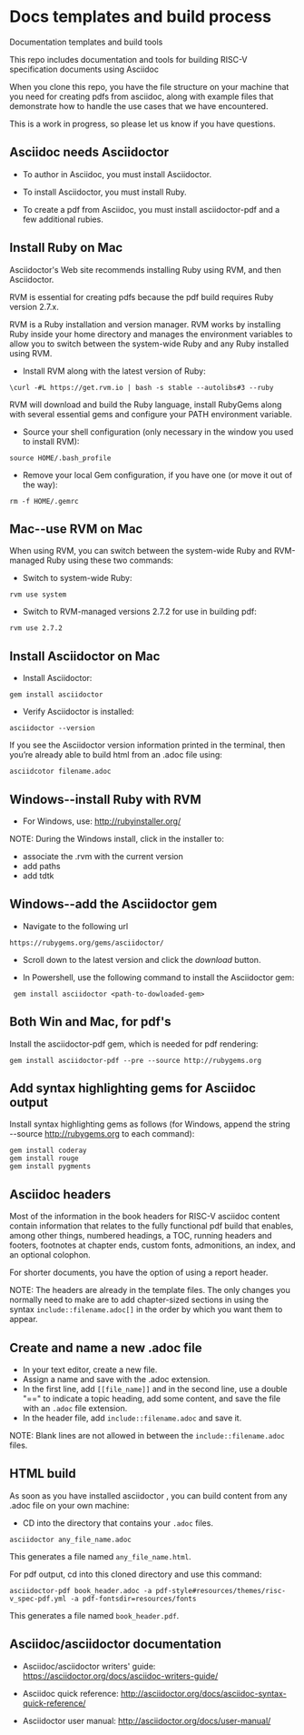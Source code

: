 # Docs templates and build process

Documentation templates and build tools

This repo includes documentation and tools for building RISC-V specification documents using Asciidoc

When you clone this repo, you have the file structure on your machine that you need for creating pdfs from asciidoc, along with example files that demonstrate how to handle the use cases that we have encountered.

This is a work in progress, so please let us know if you have questions.

## Asciidoc needs Asciidoctor

- To author in Asciidoc, you must install Asciidoctor.

- To install Asciidoctor, you must install Ruby.

- To create a pdf from Asciidoc, you must install asciidoctor-pdf and a few additional rubies.

## Install Ruby on Mac

Asciidoctor's Web site recommends installing Ruby using RVM, and then Asciidoctor.

RVM is essential for creating pdfs because the pdf build requires Ruby version 2.7.x.

RVM is a Ruby installation and version manager. RVM works by installing Ruby inside your home directory and manages the environment variables to allow you to switch between the system-wide Ruby and any Ruby installed using RVM.

- Install RVM along with the latest version of Ruby:

```
\curl -#L https://get.rvm.io | bash -s stable --autolibs#3 --ruby
```

RVM will download and build the Ruby language, install RubyGems along with several essential gems and configure your PATH environment variable.

- Source your shell configuration (only necessary in the window you used to install RVM):

```
source HOME/.bash_profile
```

- Remove your local Gem configuration, if you have one (or move it out of the way):

```
rm -f HOME/.gemrc
```

## Mac--use RVM on Mac


When using RVM, you can switch between the system-wide Ruby and RVM-managed Ruby using these two commands:

- Switch to system-wide Ruby:

```
rvm use system
```

- Switch to RVM-managed versions 2.7.2 for use in building pdf:

```
rvm use 2.7.2
```

## Install Asciidoctor on Mac

- Install Asciidoctor:

```
gem install asciidoctor
```

- Verify Asciidoctor is installed:

```
asciidoctor --version
```

If you see the Asciidoctor version information printed in the terminal, then you’re already able to build html from an .adoc file using:

```
asciidcotor filename.adoc
```

## Windows--install Ruby with RVM

- For Windows, use: http://rubyinstaller.org/

NOTE: During the Windows install, click in the installer to:

- associate the .rvm with the current version
- add paths
- add tdtk

## Windows--add the Asciidoctor gem

- Navigate to the following url

```
https://rubygems.org/gems/asciidoctor/
```

- Scroll down to the latest version and click the *download* button.

- In Powershell, use the following command to install the Asciidoctor gem:

```
 gem install asciidoctor <path-to-dowloaded-gem>
```

## Both Win and Mac, for pdf's

Install the asciidoctor-pdf gem, which is needed for pdf rendering:

```
gem install asciidoctor-pdf --pre --source http://rubygems.org
```

## Add syntax highlighting gems for Asciidoc output

Install syntax highlighting gems as follows (for Windows, append the string --source http://rubygems.org to each command):

```
gem install coderay
gem install rouge
gem install pygments
``` 


## Asciidoc headers

Most of the information in the book headers for RISC-V asciidoc content contain information that relates to the fully functional pdf build that enables, among other things, numbered headings, a TOC, running headers and footers, footnotes at chapter ends, custom fonts, admonitions, an index, and an optional colophon. 

For shorter documents, you have the option of using a report header.

NOTE: The headers are already in the template files. The only changes you normally need to make are to add chapter-sized sections in using the syntax `include::filename.adoc[]` in the order by which you want them to appear.

## Create and name a new .adoc file

- In your text editor, create a new file.
- Assign a name and save with the .adoc extension.
- In the first line, add `[[file_name]]` and in the second line, use a double "==" to indicate a topic heading, add some content, and save the file with an `.adoc` file extension.
- In the header file, add `include::filename.adoc` and save it.

NOTE: Blank lines are not allowed in between the `include::filename.adoc` files.

## HTML build

As soon as you have installed asciidoctor , you can build content from any .adoc file on your own machine:

- CD into the directory that contains your `.adoc` files.

```
asciidoctor any_file_name.adoc
```
This generates a file named `any_file_name.html`.

For pdf output, cd into this cloned directory and use this command:

```
asciidoctor-pdf book_header.adoc -a pdf-style#resources/themes/risc-v_spec-pdf.yml -a pdf-fontsdir=resources/fonts
```

This generates a file named `book_header.pdf`. 

## Asciidoc/asciidoctor documentation

- Asciidoc/asciidoctor writers' guide: https://asciidoctor.org/docs/asciidoc-writers-guide/


- Asciidoc quick reference: http://asciidoctor.org/docs/asciidoc-syntax-quick-reference/


- Asciidoctor user manual: http://asciidoctor.org/docs/user-manual/
